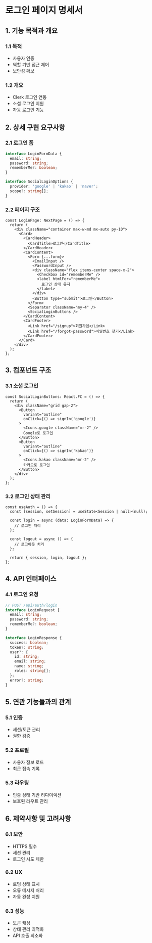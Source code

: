 # 로그인 페이지 명세서

## 1. 기능 목적과 개요
### 1.1 목적
  - 사용자 인증
  - 역할 기반 접근 제어
  - 보안성 확보

### 1.2 개요
  - Clerk 로그인 연동
  - 소셜 로그인 지원
  - 자동 로그인 기능

## 2. 상세 구현 요구사항
### 2.1 로그인 폼
  ```typescript
  interface LoginFormData {
    email: string;
    password: string;
    rememberMe?: boolean;
  }

  interface SocialLoginOptions {
    provider: 'google' | 'kakao' | 'naver';
    scope?: string[];
  }
  ```

### 2.2 페이지 구조
  ```tsx
  const LoginPage: NextPage = () => {
    return (
      <div className="container max-w-md mx-auto py-10">
        <Card>
          <CardHeader>
            <CardTitle>로그인</CardTitle>
          </CardHeader>
          <CardContent>
            <Form {...form}>
              <EmailInput />
              <PasswordInput />
              <div className="flex items-center space-x-2">
                <Checkbox id="rememberMe" />
                <label htmlFor="rememberMe">
                  로그인 상태 유지
                </label>
              </div>
              <Button type="submit">로그인</Button>
            </Form>
            <Separator className="my-4" />
            <SocialLoginButtons />
          </CardContent>
          <CardFooter>
            <Link href="/signup">회원가입</Link>
            <Link href="/forgot-password">비밀번호 찾기</Link>
          </CardFooter>
        </Card>
      </div>
    );
  };
  ```

## 3. 컴포넌트 구조
### 3.1 소셜 로그인
  ```tsx
  const SocialLoginButtons: React.FC = () => {
    return (
      <div className="grid gap-2">
        <Button
          variant="outline"
          onClick={() => signIn('google')}
        >
          <Icons.google className="mr-2" />
          Google로 로그인
        </Button>
        <Button
          variant="outline"
          onClick={() => signIn('kakao')}
        >
          <Icons.kakao className="mr-2" />
          카카오로 로그인
        </Button>
      </div>
    );
  };
  ```

### 3.2 로그인 상태 관리
  ```tsx
  const useAuth = () => {
    const [session, setSession] = useState<Session | null>(null);

    const login = async (data: LoginFormData) => {
      // 로그인 처리
    };

    const logout = async () => {
      // 로그아웃 처리
    };

    return { session, login, logout };
  };
  ```

## 4. API 인터페이스
### 4.1 로그인 요청
  ```typescript
  // POST /api/auth/login
  interface LoginRequest {
    email: string;
    password: string;
    rememberMe?: boolean;
  }

  interface LoginResponse {
    success: boolean;
    token?: string;
    user?: {
      id: string;
      email: string;
      name: string;
      roles: string[];
    };
    error?: string;
  }
  ```

## 5. 연관 기능들과의 관계
### 5.1 인증
  - 세션/토큰 관리
  - 권한 검증

### 5.2 프로필
  - 사용자 정보 로드
  - 최근 접속 기록

### 5.3 라우팅
  - 인증 상태 기반 리다이렉션
  - 보호된 라우트 관리

## 6. 제약사항 및 고려사항
### 6.1 보안
  - HTTPS 필수
  - 세션 관리
  - 로그인 시도 제한

### 6.2 UX
  - 로딩 상태 표시
  - 오류 메시지 처리
  - 자동 완성 지원

### 6.3 성능
  - 토큰 캐싱
  - 상태 관리 최적화
  - API 호출 최소화 